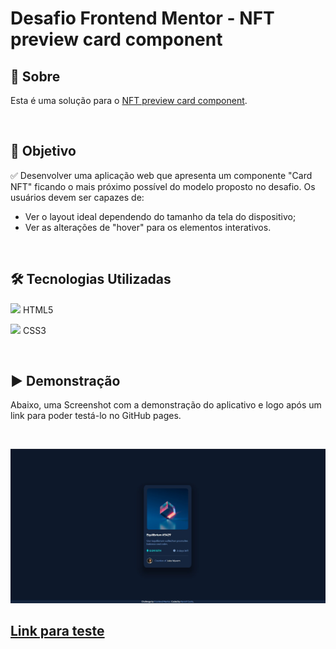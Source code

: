 # Desafio Frontend Mentor - NFT preview card component

## 💬 Sobre

Esta é uma solução para o [NFT preview card component](https://www.frontendmentor.io/challenges/nft-preview-card-component-SbdUL_w0U).

<br />

## 🎯 Objetivo

✅ Desenvolver uma aplicação web que apresenta um componente "Card NFT" ficando o mais próximo possível do modelo proposto no desafio. Os usuários devem ser capazes de:

  <ul><li>Ver o layout ideal dependendo do tamanho da tela do dispositivo;</li>
  <li>Ver as alterações de "hover" para os elementos interativos.</li></ul>

<br />

## 🛠 Tecnologias Utilizadas

<img width="20px" src="https://cdn.jsdelivr.net/gh/devicons/devicon/icons/html5/html5-original-wordmark.svg" /> HTML5

<img width="20px" src="https://cdn.jsdelivr.net/gh/devicons/devicon/icons/css3/css3-original-wordmark.svg" /> CSS3

<br />

## ▶ Demonstração

Abaixo, uma Screenshot com a demonstração do aplicativo e logo após um link para poder testá-lo no GitHub pages.

<br />

![Demo QR Code component](./assets/images/demo.jpg)

## <a href="https://kermitcosta.github.io/nft-preview-card-component-main/">Link para teste</a>
